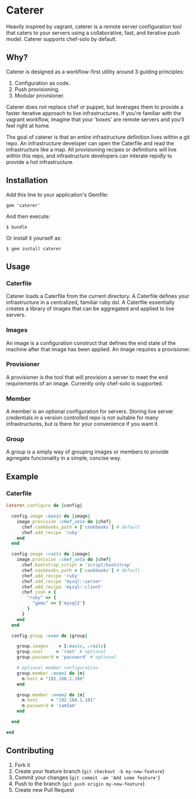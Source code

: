 # Caterer

Heavily inspired by vagrant, caterer is a remote server configuration tool that caters to your servers using a collaborative, fast, and iterative push model. Caterer supports chef-solo by default.

## Why?

Caterer is designed as a workflow-first utility around 3 guiding principles:

1. Configuration as code. 
2. Push provisioning.
3. Modular provisioner. 

Caterer does not replace chef or puppet, but leverages them to provide a faster iterative approach to live infrastructures. If you're familiar with the vagrant workflow, imagine that your 'boxes' are remote servers and you'll feel right at home.

The goal of caterer is that an entire infrastructure definition lives within a git repo. An infrastructure developer can open the Caterfile and read the infrastructure like a map. All provisioning recipes or definitions will live within this repo, and infrastructure developers can interate repidly to provide a hot infrastructure.

## Installation

Add this line to your application's Gemfile:

    gem 'caterer'

And then execute:

    $ bundle

Or install it yourself as:

    $ gem install caterer

## Usage

### Caterfile

Caterer loads a Caterfile from the current directory. A Caterfile defines your infrastructure in a centralized, familiar ruby dsl. A Caterfile essentially creates a library of images that can be aggregated and applied to live servers.

### Images

An image is a configuration construct that defines the end state of the machine after that image has been applied. An image requires a provisioner. 

### Provisioner

A provisioner is the tool that will provision a server to meet the end requirements of an image. Currently only chef-solo is supported.

### Member

A member is an optional configuration for servers. Storing live server credentials in a version controlled repo is not suitable for many infrastructures, but is there for your convenience if you want it.

### Group

A group is a simply way of grouping images or members to provide agrregate funcionality in a simple, concise way.

## Example

### Caterfile

```ruby
Caterer.configure do |config|

  config.image :basic do |image|
    image.provision :chef_solo do |chef|
      chef.cookbooks_path = ['cookbooks'] # default
      chef.add_recipe 'ruby'
    end
  end

  config.image :rails do |image|
    image.provision :chef_solo do |chef|
      chef.bootstrap_script = 'script/bootstrap'
      chef.cookbooks_path = ['cookbooks'] # default
      chef.add_recipe 'ruby'
      chef.add_recipe 'mysql::server'
      chef.add_recipe 'mysql::client'
      chef.json = {
        "ruby" => {
          "gems" => ['mysql2']
        }
      }
    end
  end

  config.group :oven do |group|

    group.images    = [:basic, :rails]
    group.user     = 'root' # optional
    group.password = 'password' # optional

    # optional member configuration
    group.member :oven1 do |m|
      m.host = "192.168.1.100"
    end

    group.member :oven2 do |m|
      m.host     = "192.168.1.101"
      m.password = 'samIam'
    end

  end

end
```

## Contributing

1. Fork it
2. Create your feature branch (`git checkout -b my-new-feature`)
3. Commit your changes (`git commit -am 'Add some feature'`)
4. Push to the branch (`git push origin my-new-feature`)
5. Create new Pull Request
